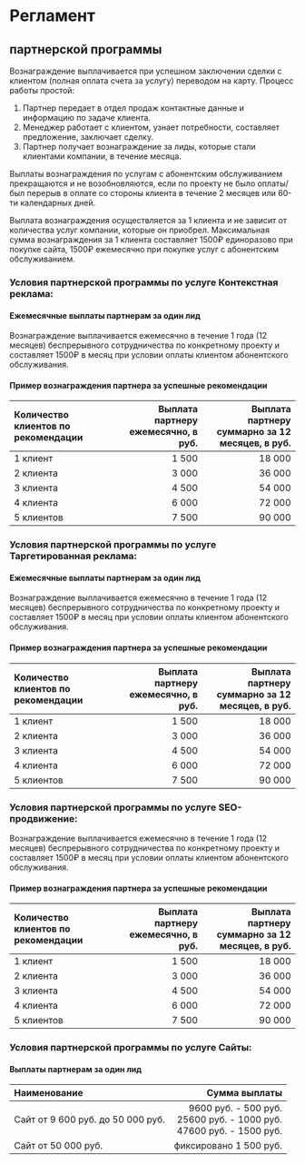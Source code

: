 # Регламент
## партнерской программы

Вознаграждение выплачивается при успешном заключении сделки с клиентом (полная оплата счета за услугу) переводом на карту.
Процесс работы простой:
1. Партнер передает в отдел продаж контактные данные и информацию по задаче клиента.
2. Менеджер работает с клиентом, узнает потребности, составляет предложение, заключает сделку.
3. Партнер получает вознаграждение за лиды, которые стали клиентами компании, в течение месяца.

Выплаты вознаграждения по услугам с абонентским обслуживанием прекращаются и не возобновляются, если по проекту не было оплаты/был перерыв в оплате со стороны клиента в течение 2 месяцев или 60-ти календарных дней.

Выплата вознаграждения осуществляется за 1 клиента и не зависит от количества услуг компании, которые он приобрел. Максимальная сумма вознаграждения за 1 клиента составляет 1500₽ единоразово при покупке сайта, 1500₽ ежемесячно при покупке услуг с абонентским обслуживанием.

### Условия партнерской программы по услуге Контекстная реклама:
#### Ежемесячные выплаты партнерам за один лид

Вознаграждение выплачивается ежемесячно в течение 1 года (12 месяцев) беспрерывного сотрудничества по конкретному проекту и составляет 1500₽ в месяц при условии оплаты клиентом абонентского обслуживания.

#### Пример вознаграждения партнера за успешные рекомендации

| Количество клиентов по рекомендации| Выплата партнеру ежемесячно, в руб. | Выплата партнеру суммарно за 12 месяцев, в руб. |
|:---------------------------------- |------------------------------------:|------------------------------------------------:|
|             1 клиент               |                               1 500 |                                          18 000 |
|             2 клиента              |                               3 000 |                                          36 000 |
|             3 клиента              |                               4 500 |                                          54 000 |
|             4 клиента              |                               6 000 |                                          72 000 |
|             5 клиентов             |                               7 500 |                                          90 000 |


### Условия партнерской программы по услуге Таргетированная реклама:
#### Ежемесячные выплаты партнерам за один лид

Вознаграждение выплачивается ежемесячно в течение 1 года (12 месяцев) беспрерывного сотрудничества по конкретному проекту и составляет 1500₽ в месяц при условии оплаты клиентом абонентского обслуживания.

#### Пример вознаграждения партнера за успешные рекомендации

| Количество клиентов по рекомендации| Выплата партнеру ежемесячно, в руб. | Выплата партнеру суммарно за 12 месяцев, в руб. |
|:---------------------------------- |------------------------------------:|------------------------------------------------:|
|             1 клиент               |                               1 500 |                                          18 000 |
|             2 клиента              |                               3 000 |                                          36 000 |
|             3 клиента              |                               4 500 |                                          54 000 |
|             4 клиента              |                               6 000 |                                          72 000 |
|             5 клиентов             |                               7 500 |                                          90 000 |


### Условия партнерской программы по услуге SEO-продвижение:

Вознаграждение выплачивается ежемесячно в течение 1 года (12 месяцев) беспрерывного сотрудничества по конкретному проекту и составляет 1500₽ в месяц при условии оплаты клиентом абонентского обслуживания.

#### Пример вознаграждения партнера за успешные рекомендации

| Количество клиентов по рекомендации| Выплата партнеру ежемесячно, в руб. | Выплата партнеру суммарно за 12 месяцев, в руб. |
|:---------------------------------- |------------------------------------:|------------------------------------------------:|
|             1 клиент               |                               1 500 |                                          18 000 |
|             2 клиента              |                               3 000 |                                          36 000 |
|             3 клиента              |                               4 500 |                                          54 000 |
|             4 клиента              |                               6 000 |                                          72 000 |
|             5 клиентов             |                               7 500 |                                          90 000 |
  

### Условия партнерской программы по услуге Сайты:
#### Выплаты партнерам за один лид

|             Наименование             |             Сумма выплаты            |
|:-------------------------------------|-------------------------------------:|
|Сайт от 9 600 руб. до 50 000 руб.| 9600 руб. - 500 руб. <br>25600 руб. - 1000 руб. <br>47600 руб. - 1500 руб. |
|Сайт от 50 000 руб.|  фиксировано 1 500 руб. |
